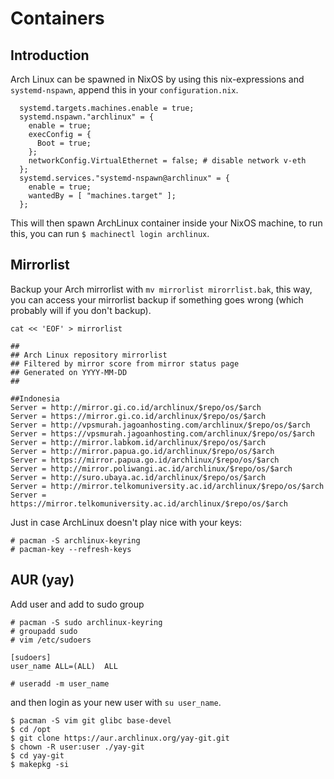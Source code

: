 # Containers

## Introduction

Arch Linux can be spawned in NixOS by using this nix-expressions
and `systemd-nspawn`, append this in your `configuration.nix`.

```{nix}
  systemd.targets.machines.enable = true;
  systemd.nspawn."archlinux" = {
    enable = true;
    execConfig = {
      Boot = true;
    };
    networkConfig.VirtualEthernet = false; # disable network v-eth
  };
  systemd.services."systemd-nspawn@archlinux" = {
    enable = true;
    wantedBy = [ "machines.target" ];
  };
```

This will then spawn ArchLinux container inside your NixOS machine,
to run this, you can run `$ machinectl login archlinux`.

## Mirrorlist

Backup your Arch mirrorlist with `mv mirrorlist mirorrlist.bak`,
this way, you can access your mirrorlist backup if something goes
wrong (which probably will if you don't backup).

```{shell}
cat << 'EOF' > mirrorlist

##
## Arch Linux repository mirrorlist
## Filtered by mirror score from mirror status page
## Generated on YYYY-MM-DD
##

##Indonesia
Server = http://mirror.gi.co.id/archlinux/$repo/os/$arch
Server = https://mirror.gi.co.id/archlinux/$repo/os/$arch
Server = http://vpsmurah.jagoanhosting.com/archlinux/$repo/os/$arch
Server = https://vpsmurah.jagoanhosting.com/archlinux/$repo/os/$arch
Server = http://mirror.labkom.id/archlinux/$repo/os/$arch
Server = http://mirror.papua.go.id/archlinux/$repo/os/$arch
Server = https://mirror.papua.go.id/archlinux/$repo/os/$arch
Server = http://mirror.poliwangi.ac.id/archlinux/$repo/os/$arch
Server = http://suro.ubaya.ac.id/archlinux/$repo/os/$arch
Server = http://mirror.telkomuniversity.ac.id/archlinux/$repo/os/$arch
Server = https://mirror.telkomuniversity.ac.id/archlinux/$repo/os/$arch
```

Just in case ArchLinux doesn't play nice with your keys:

```
# pacman -S archlinux-keyring
# pacman-key --refresh-keys
```


## AUR (yay)

Add user and add to sudo group
```{shell}
# pacman -S sudo archlinux-keyring
# groupadd sudo
# vim /etc/sudoers

[sudoers]
user_name ALL=(ALL)  ALL

# useradd -m user_name
```

and then login as your new user with `su user_name`.

```{shell}
$ pacman -S vim git glibc base-devel
$ cd /opt
$ git clone https://aur.archlinux.org/yay-git.git
$ chown -R user:user ./yay-git
$ cd yay-git
$ makepkg -si
```
